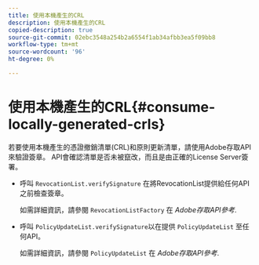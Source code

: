 ```yaml
---
title: 使用本機產生的CRL
description: 使用本機產生的CRL
copied-description: true
source-git-commit: 02ebc3548a254b2a6554f1ab34afbb3ea5f09bb8
workflow-type: tm+mt
source-wordcount: '96'
ht-degree: 0%

---
```


# 使用本機產生的CRL{#consume-locally-generated-crls}

若要使用本機產生的憑證撤銷清單(CRL)和原則更新清單，請使用Adobe存取API來驗證簽章。 API會確認清單是否未被竄改，而且是由正確的License Server簽署。

* 呼叫 `RevocationList.verifySignature` 在將RevocationList提供給任何API之前檢查簽章。

  如需詳細資訊，請參閱 `RevocationListFactory` 在 *Adobe存取API參考*.

* 呼叫 `PolicyUpdateList.verifySignature`以在提供 `PolicyUpdateList` 至任何API。

  如需詳細資訊，請參閱 `PolicyUpdateList` 在 *Adobe存取API參考*.
